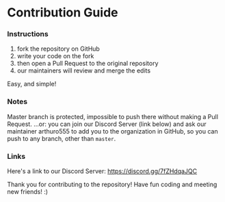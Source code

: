 # Contribution Guide

### Instructions

1. fork the repository on GitHub
2. write your code on the fork
3. then open a Pull Request to the original repository
4. our maintainers will review and merge the edits

Easy, and simple!

### Notes
Master branch is protected, impossible to push there without making a Pull Request. ...or: you can join our Discord Server (link below) and ask our maintainer arthuro555 to add you to the organization in GitHub, so you can push to any branch, other than `master`.


### Links

Here's a link to our Discord Server: https://discord.gg/7fZHdqaJQC


Thank you for contributing to the repository! Have fun coding and meeting new friends! :)
